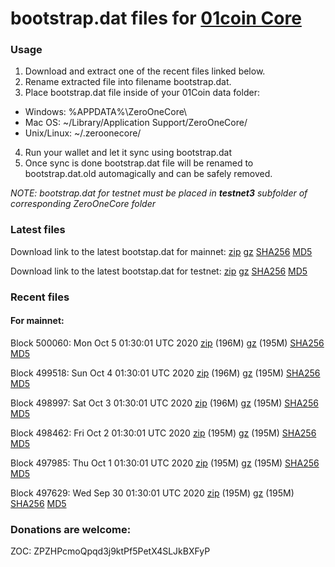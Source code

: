 # bootstrap.dat files for [01coin Core](https://01coin.io)

### Usage

1. Download and extract one of the recent files linked below.
2. Rename extracted file into filename bootstrap.dat.
3. Place bootstrap.dat file inside of your 01Coin data folder:
 - Windows: %APPDATA%\ZeroOneCore\
 - Mac OS: ~/Library/Application Support/ZeroOneCore/
 - Unix/Linux: ~/.zeroonecore/
4. Run your wallet and let it sync using bootstrap.dat
5. Once sync is done bootstrap.dat file will be renamed to bootstrap.dat.old automagically and can be safely removed.

_NOTE: bootstrap.dat for testnet must be placed in **testnet3** subfolder of corresponding ZeroOneCore folder_

### Latest files
Download link to the latest bootstap.dat for mainnet: [zip](https://files.01coin.io/mainnet/bootstrap.dat.zip) [gz](https://files.01coin.io/mainnet/bootstrap.dat.tar.gz) [SHA256](https://files.01coin.io/mainnet/sha256.txt) [MD5](https://files.01coin.io/mainnet/md5.txt)

Download link to the latest bootstap.dat for testnet: [zip](https://files.01coin.io/testnet/bootstrap.dat.zip) [gz](https://files.01coin.io/testnet/bootstrap.dat.tar.gz) [SHA256](https://files.01coin.io/testnet/sha256.txt) [MD5](https://files.01coin.io/testnet/md5.txt)

### Recent files

#### For mainnet:

Block 500060: Mon Oct  5 01:30:01 UTC 2020 [zip](https://files.01coin.io/mainnet/2020-10-05/bootstrap.dat.zip) (196M) [gz](https://files.01coin.io/mainnet/2020-10-05/bootstrap.dat.tar.gz) (195M) [SHA256](https://files.01coin.io/mainnet/2020-10-05/sha256.txt) [MD5](https://files.01coin.io/mainnet/2020-10-05/md5.txt)

Block 499518: Sun Oct  4 01:30:01 UTC 2020 [zip](https://files.01coin.io/mainnet/2020-10-04/bootstrap.dat.zip) (196M) [gz](https://files.01coin.io/mainnet/2020-10-04/bootstrap.dat.tar.gz) (195M) [SHA256](https://files.01coin.io/mainnet/2020-10-04/sha256.txt) [MD5](https://files.01coin.io/mainnet/2020-10-04/md5.txt)

Block 498997: Sat Oct  3 01:30:01 UTC 2020 [zip](https://files.01coin.io/mainnet/2020-10-03/bootstrap.dat.zip) (196M) [gz](https://files.01coin.io/mainnet/2020-10-03/bootstrap.dat.tar.gz) (195M) [SHA256](https://files.01coin.io/mainnet/2020-10-03/sha256.txt) [MD5](https://files.01coin.io/mainnet/2020-10-03/md5.txt)

Block 498462: Fri Oct  2 01:30:01 UTC 2020 [zip](https://files.01coin.io/mainnet/2020-10-02/bootstrap.dat.zip) (195M) [gz](https://files.01coin.io/mainnet/2020-10-02/bootstrap.dat.tar.gz) (195M) [SHA256](https://files.01coin.io/mainnet/2020-10-02/sha256.txt) [MD5](https://files.01coin.io/mainnet/2020-10-02/md5.txt)

Block 497985: Thu Oct  1 01:30:01 UTC 2020 [zip](https://files.01coin.io/mainnet/2020-10-01/bootstrap.dat.zip) (195M) [gz](https://files.01coin.io/mainnet/2020-10-01/bootstrap.dat.tar.gz) (195M) [SHA256](https://files.01coin.io/mainnet/2020-10-01/sha256.txt) [MD5](https://files.01coin.io/mainnet/2020-10-01/md5.txt)

Block 497629: Wed Sep 30 01:30:01 UTC 2020 [zip](https://files.01coin.io/mainnet/2020-09-30/bootstrap.dat.zip) (195M) [gz](https://files.01coin.io/mainnet/2020-09-30/bootstrap.dat.tar.gz) (195M) [SHA256](https://files.01coin.io/mainnet/2020-09-30/sha256.txt) [MD5](https://files.01coin.io/mainnet/2020-09-30/md5.txt)


### Donations are welcome:

ZOC: ZPZHPcmoQpqd3j9ktPf5PetX4SLJkBXFyP
